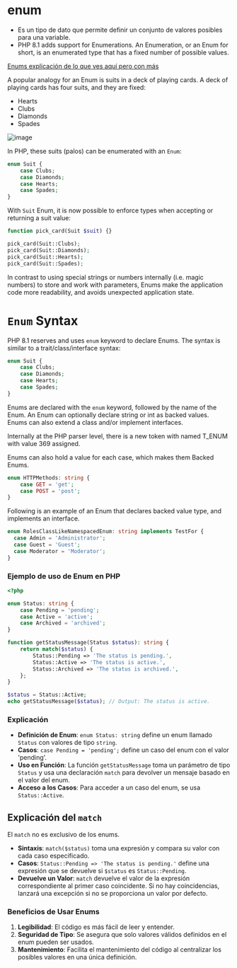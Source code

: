 # enum

- Es un tipo de dato que permite definir un conjunto de valores posibles para una variable. 
- PHP 8.1 adds support for Enumerations. An Enumeration, or an Enum for short, is an enumerated type that has a fixed number of possible values.

[Enums explicación de lo que ves aquí pero con más](https://php.watch/versions/8.1/enums)

A popular analogy for an Enum is suits in a deck of playing cards. A deck of playing cards has four suits, and they are fixed: 

- Hearts
- Clubs
- Diamonds
- Spades


![image](https://github.com/user-attachments/assets/45a000f3-cdaa-4583-9803-6ceb62d4c525)

In PHP, these suits (palos) can be enumerated with an `Enum`:


```php
enum Suit {
    case Clubs;
    case Diamonds;
    case Hearts;
    case Spades;
}

```
With `Suit` Enum, it is now possible to enforce types when accepting or returning a suit value:

```php 
function pick_card(Suit $suit) {}
```
```php
pick_card(Suit::Clubs);
pick_card(Suit::Diamonds);
pick_card(Suit::Hearts);
pick_card(Suit::Spades);
```
In contrast to using special strings or numbers internally (i.e. magic numbers) to store and work with parameters, Enums make the application code more readability, and avoids unexpected application state.

# `Enum` Syntax
PHP 8.1 reserves and uses `enum` keyword to declare Enums. The syntax is similar to a trait/class/interface syntax:

```php
enum Suit {
    case Clubs;
    case Diamonds;
    case Hearts;
    case Spades;
}
```

Enums are declared with the `enum` keyword, followed by the name of the Enum. An Enum can optionally declare string or int as backed values. Enums can also extend a class and/or implement interfaces.

Internally at the PHP parser level, there is a new token with named T_ENUM with value 369 assigned.

Enums can also hold a value for each case, which makes them Backed Enums.

```php
enum HTTPMethods: string {
    case GET = 'get';
    case POST = 'post';
}
```

Following is an example of an Enum that declares backed value type, and implements an interface.

```php
enum RolesClassLikeNamespacedEnum: string implements TestFor {  
  case Admin = 'Administrator';  
  case Guest = 'Guest';  
  case Moderator = 'Moderator';  
}
```

### Ejemplo de uso de Enum en PHP

```php
<?php

enum Status: string {
    case Pending = 'pending';
    case Active = 'active';
    case Archived = 'archived';
}

function getStatusMessage(Status $status): string {
    return match($status) {
        Status::Pending => 'The status is pending.',
        Status::Active => 'The status is active.',
        Status::Archived => 'The status is archived.',
    };
}

$status = Status::Active;
echo getStatusMessage($status); // Output: The status is active.
```

### Explicación
- **Definición de Enum**: `enum Status: string` define un enum llamado `Status` con valores de tipo `string`.
- **Casos**: `case Pending = 'pending';` define un caso del enum con el valor 'pending'.
- **Uso en Función**: La función `getStatusMessage` toma un parámetro de tipo `Status` y usa una declaración `match` para devolver un mensaje basado en el valor del enum.
- **Acceso a los Casos**: Para acceder a un caso del enum, se usa `Status::Active`.

## Explicación del `match`

El `match` no es exclusivo de los enums.

- **Sintaxis**: `match($status)` toma una expresión y compara su valor con cada caso especificado.
- **Casos**: `Status::Pending => 'The status is pending.'` define una expresión que se devuelve si `$status` es `Status::Pending`.
- **Devuelve un Valor**: `match` devuelve el valor de la expresión correspondiente al primer caso coincidente. Si no hay coincidencias, lanzará una excepción si no se proporciona un valor por defecto.


### Beneficios de Usar Enums
1. **Legibilidad**: El código es más fácil de leer y entender.
2. **Seguridad de Tipo**: Se asegura que solo valores válidos definidos en el enum pueden ser usados.
3. **Mantenimiento**: Facilita el mantenimiento del código al centralizar los posibles valores en una única definición.

